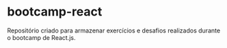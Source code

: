 # bootcamp-react
Repositório criado para armazenar exercícios e desafios realizados durante o bootcamp de React.js.
